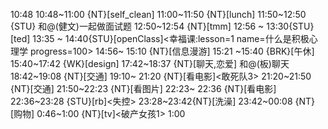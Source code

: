 
10:48
10:48~11:00 {NT}[self_clean]
11:00~11:50 {NT}[lunch]
11:50~12:50 {STU} 和@(健文)一起做面试题
12:50~12:54 {NT}[tmm]
12:56 ~ 13:30{STU}[ted]<OTD>
13:35 ~ 14:40{STU}[openClass]<幸福课:lesson=1 name=什么是积极心理学 progress=100>
14:56~ 15:10 {NT}[信息漫游]
15:21 ~15:40 {BRK}[午休]
15:40~17:42 {WK}[design]<life-time-tracker>
17:42~18:37 {NT}[聊天,恋爱] 和@(板)聊天
18:42~19:08 {NT}[交通]
19:10~ 21:20 {NT}[看电影]<敢死队3>
21:20~21:50 {NT}[交通]
21:50~22:23 {NT}[看图片]
22:23~ 22:36 {NT}[看电影]
22:36~23:28 {STU}[rb]<失控>
23:28~23:42{NT}[洗澡]
23:42~00:08 {NT}[购物]
0:46~1:00 {NT}[tv]<破产女孩1>
1:00
